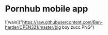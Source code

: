# Pornhub mobile app
![wain]("https://raw.githubusercontent.com/Ben-harder/CPEN321/master/big boy zucc.PNG")
